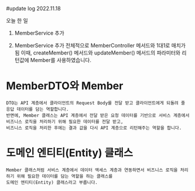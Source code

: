 #update log 2022.11.18

오늘 한 일 
1. MemberService 추가


1. MemberService 추가
   전체적으로 MemberController 메서드와 1대1로 매치가 됨
   이때, createMember() 메서드와 updateMember() 메서드의 파라미터와 리턴값에 Member를 사용하였습니다.

# MemberDTO와 Member
    DTO는 API 계층에서 클라이언트의 Request Body를 전달 받고 클라이언트에게 되돌려 줄 응답 데이터를 담는 역할합니다.
    반면에, Member 클래스는 API 계층에서 전달 받은 요청 데이터를 기반으로 서비스 계층에서 비즈니스 로직을 처리하기 위해 필요한 데이터를 전달 받고, 
    비즈니스 로직을 처리한 후에는 결과 값을 다시 API 계층으로 리턴해주는 역할을 합니다.

# 도메인 엔티티(Entity) 클래스
    Member 클래스처럼 서비스 계층에서 데이터 액세스 계층과 연동하면서 비즈니스 로직을 처리하기 위해 필요한 데이터를 담는 역할을 하는 클래스를
    도메인 엔티티(Entity) 클래스라고 부릅니다.